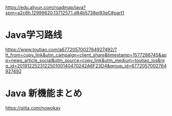 https://edu.aliyun.com/roadmap/java?spm=a2c6h.12999620.1371257.1.d84b5738pi93eC#part1
# Java学习路线

https://www.toutiao.com/a6772057002764927492/?tt_from=copy_link&utm_campaign=client_share&timestamp=1577286745&app=news_article_social&utm_source=copy_link&utm_medium=toutiao_ios&req_id=201912252312250100140470242A6F23D4&group_id=6772057002764927492

# Java 新機能まとめ
https://qiita.com/nowokay

